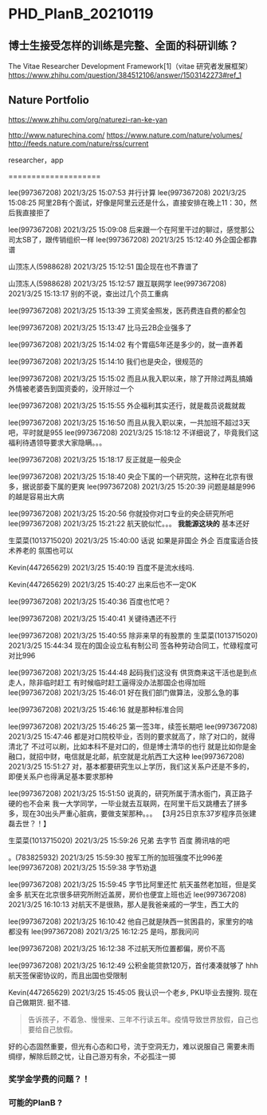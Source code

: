 # PHD_PlanB_20210119


## 博士生接受怎样的训练是完整、全面的科研训练？

The Vitae Researcher Development Framework[1]（vitae 研究者发展框架）
https://www.zhihu.com/question/384512106/answer/1503142273#ref_1


##  Nature Portfolio
​https://www.zhihu.com/org/naturezi-ran-ke-yan

http://www.naturechina.com/
https://www.nature.com/nature/volumes/
http://feeds.nature.com/nature/rss/current

researcher，app



====================

lee(997367208) 2021/3/25 15:07:53
并行计算
lee(997367208) 2021/3/25 15:08:25
阿里2B有个面试，好像是阿里云还是什么，直接安排在晚上11：30，然后我直接拒了

lee(997367208) 2021/3/25 15:09:08
后来跟一个在阿里干过的聊过，感觉那公司太SB了，跟传销组织一样
lee(997367208) 2021/3/25 15:12:40
外企国企都靠谱

山顶冻人(5988628) 2021/3/25 15:12:51
国企现在也不靠谱了

山顶冻人(5988628) 2021/3/25 15:12:57
跟互联网学
lee(997367208) 2021/3/25 15:13:17
别的不说，查出过几个员工重病

lee(997367208) 2021/3/25 15:13:39
工资奖金照发，医药费连自费的都全包

lee(997367208) 2021/3/25 15:13:47
比马云2B企业强多了

lee(997367208) 2021/3/25 15:14:02
有个胃癌5年还是多少的，就一直养着

lee(997367208) 2021/3/25 15:14:10
我们也是央企，很规范的

lee(997367208) 2021/3/25 15:15:02
而且从我入职以来，除了开除过两乱搞婚外情被老婆告到国资委的，没开除过一个

lee(997367208) 2021/3/25 15:15:55
外企福利其实还行，就是裁员说裁就裁

lee(997367208) 2021/3/25 15:16:50
而且从我入职以来，一共加班不超过3天吧，平时就是955
lee(997367208) 2021/3/25 15:18:12
不详细说了，毕竟我们这福利待遇领导要求大家隐瞒。。。

lee(997367208) 2021/3/25 15:18:17
反正就是一般央企

lee(997367208) 2021/3/25 15:18:40
央企下属的一个研究院，这种在北京有很多，据说部委下属的更爽
lee(997367208) 2021/3/25 15:20:39
问题是越是996的越是容易出大病

lee(997367208) 2021/3/25 15:20:56
你就投你对口专业的央企研究所吧
lee(997367208) 2021/3/25 15:21:22
航天貌似忙。。。
**我能源这块的**
基本还好

生菜菜(1013715020) 2021/3/25 15:40:00
话说 如果是非国企 外企 百度蛮适合技术养老的 氛围也可以

Kevin(447265629) 2021/3/25 15:40:19
百度不是流水线吗.

Kevin(447265629) 2021/3/25 15:40:27
出来后也不一定OK

lee(997367208) 2021/3/25 15:40:36
百度也忙吧？

lee(997367208) 2021/3/25 15:40:41
关键待遇还不行

lee(997367208) 2021/3/25 15:40:55
除非来早的有股票的
生菜菜(1013715020) 2021/3/25 15:44:34
现在的国企设立私有制公司 签各种劳动合同工，忙碌程度可对比996

lee(997367208) 2021/3/25 15:44:48
起码我们这没有
供货商来这干活也是到点走人，除非临时赶工
有时候临时赶工逼得没办法那国企也得加班
lee(997367208) 2021/3/25 15:46:01
好在我们部门做算法，没那么急的事

lee(997367208) 2021/3/25 15:46:16
就是那种标准合同

lee(997367208) 2021/3/25 15:46:25
第一签3年，续签长期吧
lee(997367208) 2021/3/25 15:47:46
都是对口院校毕业，否则的要求就高了，除了对口的，就得清北了
不过可以刷，比如本科不是对口的，但是博士清华的也行
就是比如你是金融口，就招中财，电信就是北邮，航空就是北航西工大这种
lee(997367208) 2021/3/25 15:51:27
对，基本都要研究生以上学历，我们这关系户还是不多的，即便关系户也得满足基本要求那种

lee(997367208) 2021/3/25 15:51:50
说真的，研究所属于清水衙门，真正路子硬的也不会来
我一大学同学，一毕业就去互联网，在阿里干后又跳槽去了拼多多，现在30出头严重心脏病，要做支架那种。。。
【3月25日京东37岁程序员张建磊去世？！】

生菜菜(1013715020) 2021/3/25 15:59:26
兄弟 去字节 百度 腾讯啥的吧

。(783825932) 2021/3/25 15:59:30
按军工所的加班强度不比996差
lee(997367208) 2021/3/25 15:59:38
字节劝退

lee(997367208) 2021/3/25 15:59:45
字节比阿里还忙
航天虽然老加班，但是奖金多
航天在北京很多研究所附近盖房，房价也便宜上班也近
lee(997367208) 2021/3/25 16:10:13
对航天不是很熟，那人是我爸亲戚的一学生，西工大的

lee(997367208) 2021/3/25 16:10:42
他自己就是陕西一贫困县的，家里穷的啥都没有
lee(997367208) 2021/3/25 16:12:25
是吗，那我问问

lee(997367208) 2021/3/25 16:12:38
不过航天所位置都偏，房价不高

lee(997367208) 2021/3/25 16:12:49
公积金能贷款120万，首付凑凑就够了
hhh 航天签保密协议的，而且出国也受限制


Kevin(447265629) 2021/3/25 15:45:05
我认识一个老乡, PKU毕业去搜狗. 现在自己做期货. 挺不错.







> 告诉孩子，不着急、慢慢来、三年不行读五年。疫情导致世界放假，自己也要给自己放假。

好的心态固然重要，但光有心态和口号，流于空洞无力，难以说服自己
需要未雨绸缪，解除后顾之忧，让自己游刃有余，不必孤注一掷

### 奖学金学费的问题？！


### 可能的PlanB ?

